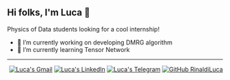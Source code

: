 ## Hi folks, I'm Luca 👋

Physics of Data students looking for a cool internship!

- 🔭 I’m currently working on developing DMRG algorithm
- 🌱 I’m currently learning Tensor Network
***

<div align='right'>
  
  [![Luca's Gmail](https://img.shields.io/static/v1?style=plastic&message=Gmail&color=EA4335&logo=Gmail&logoColor=FFFFFF&label=)]([mail])
  [![Luca's LinkedIn](https://img.shields.io/badge/LinkedIn-0077B5?style=plastic&logo=linkedin&logoColor=white)]([linkedin])
  [![Luca's Telegram](https://img.shields.io/badge/Telegram-2CA5E0?style=plastic&logo=telegram&logoColor=white)]([telegram)
  [![GitHub RinaldiLuca](https://img.shields.io/github/followers/RinaldiLuca?label=follow&style=social)]([profile])
<div />

<!--
**RinaldiLuca/RinaldiLuca** is a ✨ _special_ ✨ repository because its `README.md` (this file) appears on your GitHub profile.

Here are some ideas to get you started:

- 🔭 I’m currently working on ...
- 🌱 I’m currently learning ...
- 👯 I’m looking to collaborate on ...
- 🤔 I’m looking for help with ...
- 💬 Ask me about ...
- 📫 How to reach me: ...
- 😄 Pronouns: ...
- ⚡ Fun fact: ...
-->


[profile]: https://github.com/RinaldiLuca
[linkedin]: https://www.linkedin.com/in/luca-rinaldi-97498421a/
[telegram]: https://t.me/lucarinna
[mail]: mailto:lucarinaldi.uni@gmail.com
